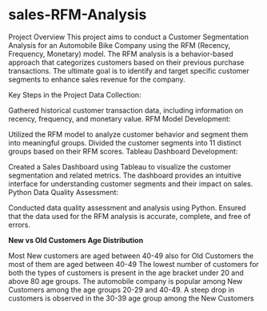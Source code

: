 # sales-RFM-Analysis
Project Overview
This project aims to conduct a Customer Segmentation Analysis for an Automobile Bike Company using the RFM (Recency, Frequency, Monetary) model. The RFM analysis is a behavior-based approach that categorizes customers based on their previous purchase transactions. The ultimate goal is to identify and target specific customer segments to enhance sales revenue for the company.

Key Steps in the Project
Data Collection:

Gathered historical customer transaction data, including information on recency, frequency, and monetary value.
RFM Model Development:

Utilized the RFM model to analyze customer behavior and segment them into meaningful groups.
Divided the customer segments into 11 distinct groups based on their RFM scores.
Tableau Dashboard Development:

Created a Sales Dashboard using Tableau to visualize the customer segmentation and related metrics.
The dashboard provides an intuitive interface for understanding customer segments and their impact on sales.
Python Data Quality Assessment:

Conducted data quality assessment and analysis using Python.
Ensured that the data used for the RFM analysis is accurate, complete, and free of errors.

**New vs Old Customers Age Distribution**

Most New customers are aged between 40-49 also for Old Customers the most of them are aged between 40-49
The lowest number of customers for both the types of customers is present in the age bracket under 20 and above 80 age groups.
The automobile company is popular among New Customers among the age groups 20-29 and 40-49.
A steep drop in customers is observed in the 30-39 age group among the New Customers

